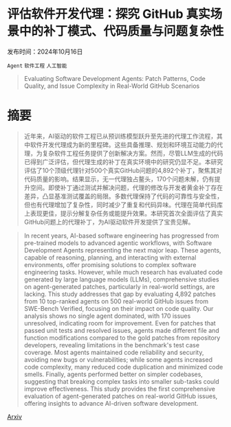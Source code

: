 # 评估软件开发代理：探究 GitHub 真实场景中的补丁模式、代码质量与问题复杂性

发布时间：2024年10月16日

`Agent` `软件工程` `人工智能`

> Evaluating Software Development Agents: Patch Patterns, Code Quality, and Issue Complexity in Real-World GitHub Scenarios

# 摘要

> 近年来，AI驱动的软件工程已从预训练模型跃升至先进的代理工作流程，其中软件开发代理成为新的里程碑。这些具备推理、规划和环境互动能力的代理，为复杂软件工程任务提供了创新解决方案。然而，尽管LLM生成的代码已得到广泛评估，但代理生成的补丁在真实环境中的研究仍显不足。本研究评估了10个顶级代理针对500个真实GitHub问题的4,892个补丁，聚焦其对代码质量的影响。结果显示，无一代理独占鳌头，170个问题未解，仍有提升空间。即使补丁通过测试并解决问题，代理的修改与开发者黄金补丁存在差异，凸显基准测试覆盖的局限。多数代理保持了代码的可靠性与安全性，但也有代理增加了复杂性，同时减少了重复和代码异味。代理在简单代码库上表现更佳，提示分解复杂任务或能提升效果。本研究首次全面评估了真实GitHub问题上的代理补丁，为AI驱动软件开发提供了宝贵见解。

> In recent years, AI-based software engineering has progressed from pre-trained models to advanced agentic workflows, with Software Development Agents representing the next major leap. These agents, capable of reasoning, planning, and interacting with external environments, offer promising solutions to complex software engineering tasks. However, while much research has evaluated code generated by large language models (LLMs), comprehensive studies on agent-generated patches, particularly in real-world settings, are lacking. This study addresses that gap by evaluating 4,892 patches from 10 top-ranked agents on 500 real-world GitHub issues from SWE-Bench Verified, focusing on their impact on code quality. Our analysis shows no single agent dominated, with 170 issues unresolved, indicating room for improvement. Even for patches that passed unit tests and resolved issues, agents made different file and function modifications compared to the gold patches from repository developers, revealing limitations in the benchmark's test case coverage. Most agents maintained code reliability and security, avoiding new bugs or vulnerabilities; while some agents increased code complexity, many reduced code duplication and minimized code smells. Finally, agents performed better on simpler codebases, suggesting that breaking complex tasks into smaller sub-tasks could improve effectiveness. This study provides the first comprehensive evaluation of agent-generated patches on real-world GitHub issues, offering insights to advance AI-driven software development.

[Arxiv](https://arxiv.org/abs/2410.12468)